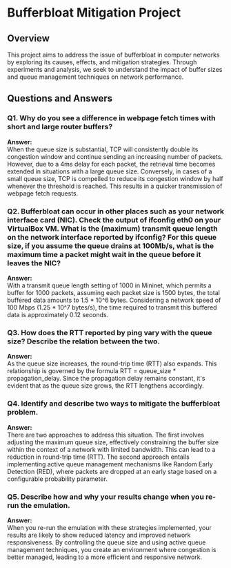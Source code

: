 # Bufferbloat Mitigation Project

## Overview
This project aims to address the issue of bufferbloat in computer networks by exploring its causes, effects, and mitigation strategies. Through experiments and analysis, we seek to understand the impact of buffer sizes and queue management techniques on network performance.

## Questions and Answers

### Q1. Why do you see a difference in webpage fetch times with short and large router buffers?

**Answer:**  
When the queue size is substantial, TCP will consistently double its congestion window and continue sending an increasing number of packets. However, due to a 4ms delay for each packet, the retrieval time becomes extended in situations with a large queue size. Conversely, in cases of a small queue size, TCP is compelled to reduce its congestion window by half whenever the threshold is reached. This results in a quicker transmission of webpage fetch requests.

### Q2. Bufferbloat can occur in other places such as your network interface card (NIC). Check the output of ifconfig eth0 on your VirtualBox VM. What is the (maximum) transmit queue length on the network interface reported by ifconfig? For this queue size, if you assume the queue drains at 100Mb/s, what is the maximum time a packet might wait in the queue before it leaves the NIC?

**Answer:**  
With a transmit queue length setting of 1000 in Mininet, which permits a buffer for 1000 packets, assuming each packet size is 1500 bytes, the total buffered data amounts to 1.5 * 10^6 bytes. Considering a network speed of 100 Mbps (1.25 * 10^7 bytes/s), the time required to transmit this buffered data is approximately 0.12 seconds.
### Q3. How does the RTT reported by ping vary with the queue size? Describe the relation between the two.

**Answer:**  
As the queue size increases, the round-trip time (RTT) also expands. This relationship is governed by the formula RTT = queue_size * propagation_delay. Since the propagation delay remains constant, it's evident that as the queue size grows, the RTT lengthens accordingly.

### Q4. Identify and describe two ways to mitigate the bufferbloat problem.

**Answer:**  
There are two approaches to address this situation. The first involves adjusting the maximum queue size, effectively constraining the buffer size within the context of a network with limited bandwidth. This can lead to a reduction in round-trip time (RTT). The second approach entails implementing active queue management mechanisms like Random Early Detection (RED), where packets are dropped at an early stage based on a configurable probability parameter.

### Q5. Describe how and why your results change when you re-run the emulation.

**Answer:**  
When you re-run the emulation with these strategies implemented, your results are likely to show reduced latency and improved network responsiveness. By controlling the queue size and using active queue management techniques, you create an environment where congestion is better managed, leading to a more efficient and responsive network.

